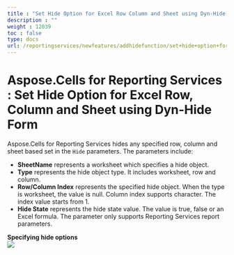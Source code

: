 ```yaml
---
title : "Set Hide Option for Excel Row Column and Sheet using Dyn-Hide Form" 
description : "" 
weight : 12039 
toc : false
type: docs
url: /reportingservices/newfeatures/addhidefunction/set+hide+option+for+excel+row+column+and+sheet+using+dyn-hide+form/
---
```


# Aspose.Cells for Reporting Services : Set Hide Option for Excel Row, Column and Sheet using Dyn-Hide Form


Aspose.Cells for Reporting Services hides any specified row, column and sheet based set in the `Hide` parameters. The parameters include:

*   **SheetName** represents a worksheet which specifies a hide object.
*   **Type** represents the hide object type. It includes worksheet, row and column.
*   **Row/Column Index** represents the specified hide object. When the type is worksheet, the value is null. Column index supports character. The index value starts from 1.
*   **Hide State** represents the hide state value. The value is true, false or an Excel formula. The parameter only supports Reporting Services report parameters.

**Specifying hide options**  
![](https://docs2.aspose.com/cells/reportingservices/attachments/6094941/6193404.png)

